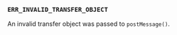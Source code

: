 ### `ERR_INVALID_TRANSFER_OBJECT`

An invalid transfer object was passed to `postMessage()`.

<a id="ERR_INVALID_TUPLE"></a>
